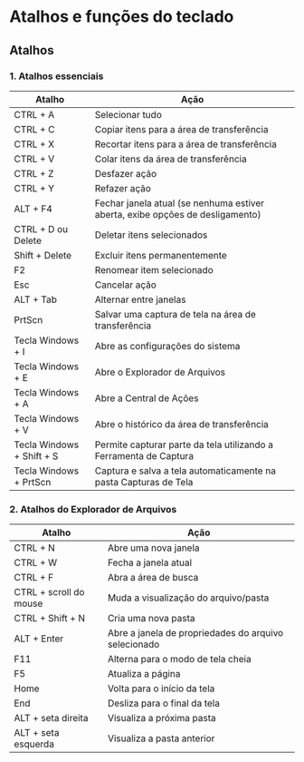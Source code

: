 # Atalhos e funções do teclado

## Atalhos

### 1. Atalhos essenciais

| Atalho                     | Ação                                                                 |
|----------------------------|----------------------------------------------------------------------|
| CTRL + A                   | Selecionar tudo                                                      |
| CTRL + C                   | Copiar itens para a área de transferência                            |
| CTRL + X                   | Recortar itens para a área de transferência                          |
| CTRL + V                   | Colar itens da área de transferência                                 |
| CTRL + Z                   | Desfazer ação                                                        |
| CTRL + Y                   | Refazer ação                                                         |
| ALT + F4                   | Fechar janela atual (se nenhuma estiver aberta, exibe opções de desligamento) |
| CTRL + D ou Delete         | Deletar itens selecionados                                           |
| Shift + Delete             | Excluir itens permanentemente                                        |
| F2                         | Renomear item selecionado                                            |
| Esc                        | Cancelar ação                                                        |
| ALT + Tab                  | Alternar entre janelas                                               |
| PrtScn                     | Salvar uma captura de tela na área de transferência                  |
| Tecla Windows + I          | Abre as configurações do sistema                                     |
| Tecla Windows + E          | Abre o Explorador de Arquivos                                        |
| Tecla Windows + A          | Abre a Central de Ações                                              |
| Tecla Windows + V          | Abre o histórico da área de transferência                            |
| Tecla Windows + Shift + S  | Permite capturar parte da tela utilizando a Ferramenta de Captura    |
| Tecla Windows + PrtScn     | Captura e salva a tela automaticamente na pasta Capturas de Tela     |

### 2. Atalhos do Explorador de Arquivos

| Atalho                     | Ação                                                                 |
|----------------------------|----------------------------------------------------------------------|
| CTRL + N                   | Abre uma nova janela                                                 |
| CTRL + W                   | Fecha a janela atual                                                 |
| CTRL + F                   | Abra a área de busca                                                 |
| CTRL + scroll do mouse     | Muda a visualização do arquivo/pasta                                 |
| CTRL + Shift + N           | Cria uma nova pasta                                                  |
| ALT + Enter                | Abre a janela de propriedades do arquivo selecionado                 |
| F11                        | Alterna para o modo de tela cheia                                    |
| F5                         | Atualiza a página                                                    |
| Home                       | Volta para o início da tela                                          |
| End                        | Desliza para o final da tela                                         |
| ALT + seta direita         | Visualiza a próxima pasta                                            |
| ALT + seta esquerda        | Visualiza a pasta anterior                                           |